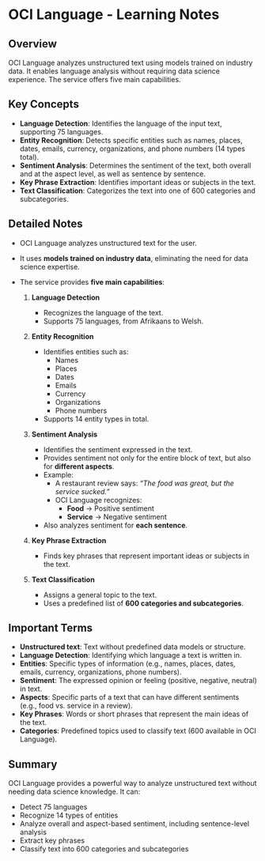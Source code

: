 # OCI Language - Learning Notes

## Overview
OCI Language analyzes unstructured text using models trained on industry data. It enables language analysis without requiring data science experience. The service offers five main capabilities.

## Key Concepts
- **Language Detection**: Identifies the language of the input text, supporting 75 languages.
- **Entity Recognition**: Detects specific entities such as names, places, dates, emails, currency, organizations, and phone numbers (14 types total).
- **Sentiment Analysis**: Determines the sentiment of the text, both overall and at the aspect level, as well as sentence by sentence.
- **Key Phrase Extraction**: Identifies important ideas or subjects in the text.
- **Text Classification**: Categorizes the text into one of 600 categories and subcategories.

## Detailed Notes
- OCI Language analyzes unstructured text for the user.  
- It uses **models trained on industry data**, eliminating the need for data science expertise.  
- The service provides **five main capabilities**:  

  1. **Language Detection**  
     - Recognizes the language of the text.  
     - Supports 75 languages, from Afrikaans to Welsh.  

  2. **Entity Recognition**  
     - Identifies entities such as:  
       - Names  
       - Places  
       - Dates  
       - Emails  
       - Currency  
       - Organizations  
       - Phone numbers  
     - Supports 14 entity types in total.  

  3. **Sentiment Analysis**  
     - Identifies the sentiment expressed in the text.  
     - Provides sentiment not only for the entire block of text, but also for **different aspects**.  
     - Example:  
       - A restaurant review says: *“The food was great, but the service sucked.”*  
       - OCI Language recognizes:  
         - **Food** → Positive sentiment  
         - **Service** → Negative sentiment  
     - Also analyzes sentiment for **each sentence**.  

  4. **Key Phrase Extraction**  
     - Finds key phrases that represent important ideas or subjects in the text.  

  5. **Text Classification**  
     - Assigns a general topic to the text.  
     - Uses a predefined list of **600 categories and subcategories**.  

## Important Terms
- **Unstructured text**: Text without predefined data models or structure.  
- **Language Detection**: Identifying which language a text is written in.  
- **Entities**: Specific types of information (e.g., names, places, dates, emails, currency, organizations, phone numbers).  
- **Sentiment**: The expressed opinion or feeling (positive, negative, neutral) in text.  
- **Aspects**: Specific parts of a text that can have different sentiments (e.g., food vs. service in a review).  
- **Key Phrases**: Words or short phrases that represent the main ideas of the text.  
- **Categories**: Predefined topics used to classify text (600 available in OCI Language).  

## Summary
OCI Language provides a powerful way to analyze unstructured text without needing data science knowledge. It can:  
- Detect 75 languages  
- Recognize 14 types of entities  
- Analyze overall and aspect-based sentiment, including sentence-level analysis  
- Extract key phrases  
- Classify text into 600 categories and subcategories  
